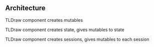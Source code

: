 ## Architecture

TLDraw component creates mutables

TLDraw component creates state, gives mutables to state

TLDraw component creates sessions, gives mutables to each session
